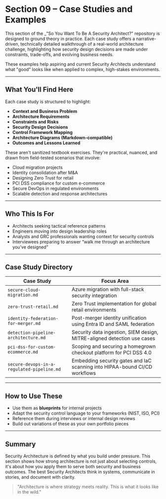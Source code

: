 # Section 09 – Case Studies and Examples

This section of the _"So You Want To Be A Security Architect?" repository is designed to ground theory in practice. Each case study offers a narrative-driven, technically detailed walkthrough of a real-world architecture challenge, highlighting how security design decisions are made under constraints, trade-offs, and evolving business needs.

These examples help aspiring and current Security Architects understand what "good" looks like when applied to complex, high-stakes environments.

---

## What You'll Find Here
Each case study is structured to highlight:
- **Context and Business Problem**
- **Architecture Requirements**
- **Constraints and Risks**
- **Security Design Decisions**
- **Control Framework Mapping**
- **Architecture Diagrams (Markdown-compatible)**
- **Outcomes and Lessons Learned**

These aren't sanitized textbook exercises. They're practical, nuanced, and drawn from field-tested scenarios that involve:
- Cloud migration projects
- Identity consolidation after M&A
- Designing Zero Trust for retail
- PCI DSS compliance for custom e-commerce
- Secure DevOps in regulated environments
- Scalable detection and response architectures

---

## Who This Is For
- Architects seeking tactical reference patterns
- Engineers moving into design leadership roles
- Analysts and GRC professionals wanting context for security controls
- Interviewees preparing to answer “walk me through an architecture you’ve designed”

---

## Case Study Directory

| Case Study | Focus Area |
|------------|-------------|
| `secure-cloud-migration.md` | Azure migration with full-stack security integration |
| `zero-trust-retail.md` | Zero Trust implementation for global retail environments |
| `identity-federation-for-merger.md` | Post-merger identity unification using Entra ID and SAML federation |
| `detection-pipeline-architecture.md` | Security data ingestion, SIEM design, MITRE-aligned detection use cases |
| `pci-dss-for-custom-ecommerce.md` | Scoping and securing a homegrown checkout platform for PCI DSS 4.0 |
| `secure-devops-in-a-regulated-pipeline.md` | Embedding security gates and IaC scanning into HIPAA-bound CI/CD workflows |

---

## How to Use These
- Use them as **blueprints** for internal projects
- Adapt the security control language to your frameworks (NIST, ISO, PCI)
- Reference them during interviews or internal design reviews
- Build out variations of these as your own portfolio pieces

---

## Summary
Security Architecture is defined by what you build under pressure. This section shows how strong architecture is not just about selecting controls, it's about how you apply them to serve both security and business outcomes. The best Security Architects think in systems, communicate in stories, and document with clarity.

> "Architecture is where strategy meets reality. This is what it looks like in the wild."